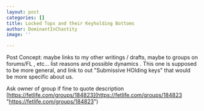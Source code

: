 ```yaml
---
layout: post
categories: []
title: Locked Tops and their Keyholding Bottoms
author: DominantInChastity
image: ''

---
```

Post Concept: maybe links to my other writings / drafts, maybe to groups on forums/FL , etc... list reasons and possible dynamics . This one is supposed to be more general, and link to out "Submissive HOlding keys" that would be more specific about us.  
  
Ask owner of group if fine to quote description [https://fetlife.com/groups/184823](https://fetlife.com/groups/184823 "https://fetlife.com/groups/184823")